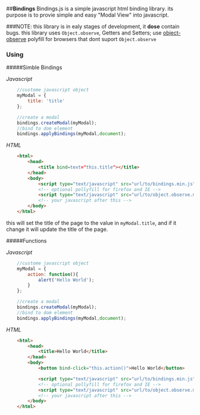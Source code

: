 ##**Bindings**
Bindings.js is a simple javascript html binding library.
its purpose is to provie simple and easy "Modal View" into javascript.

###NOTE:
this library is in ealy stages of development, it **dose** contain bugs.
this library uses <code>Object.observe</code>, Getters and Setters;
use [object-observe](https://github.com/MaxArt2501/object-observe) polyfill for browsers that dont suport <code>Object.observe</code>

### Using

#####Simble Bindings

*Javascript*

```js
	//custome javascript object
	myModal = {
		title: 'title'
	};

	//create a modal
	bindings.createModal(myModal);
	//bind to dom element
	bindings.applyBindings(myModal,document);
```

*HTML*

```html
	<html>
		<head>
			<title bind=text="this.title"></title>
		</head>
		<body>
			<script type="text/javascript" src="url/to/bindings.min.js"></script>
			<!-- optional pollyfill for firefox and IE -->
			<script type="text/javascript" src="url/to/object.observe.min.js"></script>
			<!-- your javascript after this -->
		</body>
	</html>
```

this will set the title of the page to the value in <code>myModal.title</code>, and if it change it will update the title of the page.

#####Functions

*Javascript*

```js
	//custome javascript object
	myModal = {
		action: function(){
			alert('Hello World');
		}
	};

	//create a modal
	bindings.createModal(myModal);
	//bind to dom element
	bindings.applyBindings(myModal,document);
```

*HTML*

```html
	<html>
		<head>
			<title>Hello World</title>
		</head>
		<body>
			<button bind-click="this.action()">Hello World</button>

			<script type="text/javascript" src="url/to/bindings.min.js"></script>
			<!-- optional pollyfill for firefox and IE -->
			<script type="text/javascript" src="url/to/object.observe.min.js"></script>
			<!-- your javascript after this -->
		</body>
	</html>
```